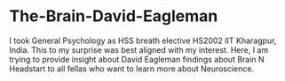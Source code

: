# The-Brain-David-Eagleman
I took General Psychology as HSS breath elective HS2002 IIT Kharagpur, India. This to my surprise was best aligned with my interest. Here, I am trying to provide insight about David Eagleman findings about Brain N Headstart to all fellas who want to learn more about Neuroscience.
